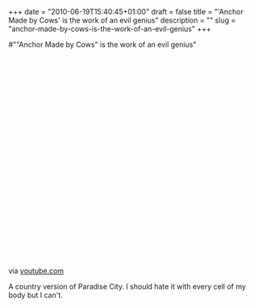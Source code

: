 +++
date = "2010-06-19T15:40:45+01:00"
draft = false
title = "'Anchor Made by Cows' is the work of an evil genius"
description = ""
slug = "anchor-made-by-cows-is-the-work-of-an-evil-genius"
+++

#"\"Anchor Made by Cows\" is the work of an evil genius"


 <div class="posterous_bookmarklet_entry">
 <object height="417" width="500"><param name="movie" value="http://www.youtube.com/v/R7_BPXMoJxw&hl=en&fs=1" /><param name="wmode" value="window" /><param name="allowFullScreen" value="true" /><param name="allowscriptaccess" value="always" /><embed allowfullscreen="true" src="http://www.youtube.com/v/R7_BPXMoJxw&hl=en&fs=1" wmode="window" allowscriptaccess="always" type="application/x-shockwave-flash" height="417" width="500"></embed></object>

<div class="posterous_quote_citation">via <a href="http://www.youtube.com/watch?v=R7_BPXMoJxw">youtube.com</a></div>
 <p>A country version of Paradise City. I should hate it with every cell of my body but I can't.</p></div>
 